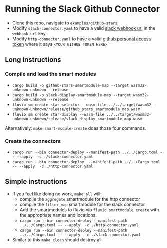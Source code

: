 # Running the Slack Github Connector

* Clone this repo, navigate to `examples/github-stars`.
* Modify `slack-connector.yaml` to have a valid [slack webhook
url](https://api.slack.com/messaging/webhooks) in the `webhook-url` key..
* Modify `http-connector.yaml` to have a valid [github personal access
token](https://docs.github.com/en/authentication/keeping-your-account-and-data-secure/creating-a-personal-access-token)
where it says `<YOUR GITHUB TOKEN HERE>`


## Long instructions

### Compile and load the smart modules
* `cargo build -p github-stars-smartmodule-map --target wasm32-unknown-unknown --release`
* `cargo build -p slack-display-smartmodule-map --target wasm32-unknown-unknown --release`
* `fluvio sm create star-selector --wasm-file ../../target/wasm32-unknown-unknown/release/github_stars_smartmodule_map.wasm`
* `fluvio sm create star-display --wasm-file ../../target/wasm32-unknown-unknown/release/slack_display_smartmodule_map.wasm`

Alternatively:
`make smart-module-create` does those four commands.

### Create the connectors
* `cargo run --bin connector-deploy --manifest-path ../../Cargo.toml -- --apply  -c ./slack-connector.yaml`
* `cargo run --bin connector-deploy  --manifest-path ../../Cargo.toml -- --apply  -c ./http-connector.yaml`

## Simple instructions
* If you feel like doing no work, `make all` will:
    - compile the `aggregate` smartmodule for the http connector
    - compile the `filter_map` smartmodule for the slack connector
    - Add the smartmodules to fluvio vio `fluvio smartmodule create` with the appropriate names and locations.
    - `cargo run --bin connector-deploy --manifest-path ../../Cargo.toml -- --apply  -c ./http-connector.yaml`
    - `cargo run --bin connector-deploy --manifest-path ../../Cargo.toml -- --apply  -c ./slack-connector.yaml`
* Similar to this `make clean` should destroy all
